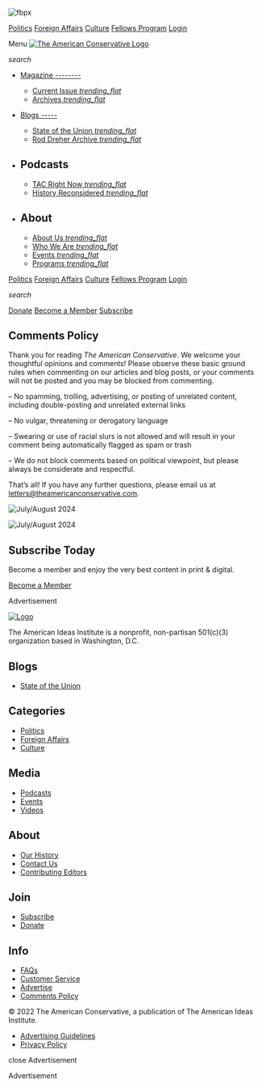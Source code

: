 ![fbpx](https://www.facebook.com/tr?id=2984517368534998&ev=PageView&noscript=1)          

[Politics](https://www.theamericanconservative.com/category/politics/) [Foreign Affairs](https://www.theamericanconservative.com/category/foreign-affairs/) [Culture](https://www.theamericanconservative.com/category/culture/) [Fellows Program](https://www.theamericanconservative.com/fellows/) [Login](https://www.theamericanconservative.com/login/)

Menu [![The American Conservative Logo](https://www.theamericanconservative.com/wp-content/themes/tac/dist/img/logo.svg)](https://www.theamericanconservative.com/)

 _search_

* [Magazine
    --------](https://www.theamericanconservative.com/)
    * [Current Issue _trending\_flat_](https://www.theamericanconservative.com/issue/?current)
    * [Archives _trending\_flat_](https://www.theamericanconservative.com/issue/)
* [Blogs
    -----](https://www.theamericanconservative.com/)
    * [State of the Union _trending\_flat_](https://www.theamericanconservative.com/blogs/state_of_the_union/)
    * [Rod Dreher Archive _trending\_flat_](https://www.theamericanconservative.com/blogs/dreher/)
* Podcasts
    --------
    
    * [TAC Right Now _trending\_flat_](https://amconrightnow.libsyn.com/)
    * [History Reconsidered _trending\_flat_](https://history-reconsidered.com/episodes/)
* About
    -----
    
    * [About Us _trending\_flat_](https://www.theamericanconservative.com/about-us/)
    * [Who We Are _trending\_flat_](https://www.theamericanconservative.com/who-we-are)
    * [Events _trending\_flat_](https://www.theamericanconservative.com/event)
    * [Programs _trending\_flat_](https://www.theamericanconservative.com/programs/)

[Politics](https://www.theamericanconservative.com/category/politics/) [Foreign Affairs](https://www.theamericanconservative.com/category/foreign-affairs/) [Culture](https://www.theamericanconservative.com/category/culture/) [Fellows Program](https://www.theamericanconservative.com/fellows/) [Login](https://www.theamericanconservative.com/login/)

 _search_

[Donate](https://www.theamericanconservative.com/donate) [Become a Member](https://www.theamericanconservative.com/subscribe-monthly) [Subscribe](https://www.theamericanconservative.com/subscribe)

Comments Policy
---------------

Thank you for reading _The American Conservative_. We welcome your thoughtful opinions and comments! Please observe these basic ground rules when commenting on our articles and blog posts, or your comments will not be posted and you may be blocked from commenting.

– No spamming, trolling, advertising, or posting of unrelated content, including double-posting and unrelated external links

– No vulgar, threatening or derogatory language

– Swearing or use of racial slurs is not allowed and will result in your comment being automatically flagged as spam or trash

– We do not block comments based on political viewpoint, but please always be considerate and respectful.

That’s all! If you have any further questions, please email us at [letters@theamericanconservative.com](mailto:letters@theamericanconservative.com).

![July/August 2024](https://www.theamericanconservative.com/wp-content/uploads/2024/06/big-nato.jpg)

![July/August 2024](https://www.theamericanconservative.com/wp-content/uploads/2024/06/big-nato.jpg)

Subscribe Today
---------------

Become a member and enjoy the very best content in print & digital.

[Become a Member](https://www.theamericanconservative.com/subscribe)

Advertisement

[![Logo](https://www.theamericanconservative.com/wp-content/themes/tac/dist/img/logo.svg)](https://www.theamericanconservative.com/)

The American Ideas Institute is a nonprofit, non-partisan 501(c)(3) organization based in Washington, D.C.

[](https://www.facebook.com/The.American.Conservative)[](https://twitter.com/amconmag)

Blogs
-----

* [State of the Union](https://www.theamericanconservative.com/blogs/state_of_the_union/)

Categories
----------

* [Politics](https://www.theamericanconservative.com/category/politics/)
* [Foreign Affairs](https://www.theamericanconservative.com/category/foreign-affairs/)
* [Culture](https://www.theamericanconservative.com/category/culture/)

Media
-----

* [Podcasts](https://www.theamericanconservative.com/podcast/)
* [Events](https://www.theamericanconservative.com/event)
* [Videos](https://www.theamericanconservative.com/video)

About
-----

* [Our History](https://www.theamericanconservative.com/about-us/)
* [Contact Us](https://www.theamericanconservative.com/contact-us/)
* [Contributing Editors](https://www.theamericanconservative.com/contributing-editors/)

Join
----

* [Subscribe](https://www.theamericanconservative.com/subscribe-monthly)
* [Donate](https://raisedonors.com/tac/donate)

Info
----

* [FAQs](https://www.theamericanconservative.com/frequently-asked-questions/)
* [Customer Service](https://www.theamericanconservative.com/customer-service/)
* [Advertise](https://www.theamericanconservative.com/advertise/)
* [Comments Policy](https://www.theamericanconservative.com/comments-policy)

© 2022 The American Conservative, a publication of The American Ideas Institute.

* [Advertising Guidelines](https://www.theamericanconservative.com/advertise)
* [Privacy Policy](https://www.theamericanconservative.com/privacy-policy)

close Advertisement

Advertisement